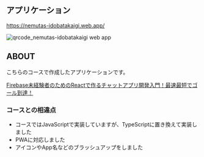 ## アプリケーション
https://nemutas-idobatakaigi.web.app/

![qrcode_nemutas-idobatakaigi web app](https://user-images.githubusercontent.com/46724121/123235881-3f6cef80-d517-11eb-8146-eaa474cdbc68.png)

## ABOUT
こちらのコースで作成したアプリケーションです。
  
[Firebase未経験者のためのReactで作るチャットアプリ開発入門！最速最短でゴール到達！](https://www.udemy.com/share/103FbRAEYdcVlbTX4D/)

### コースとの相違点
* コースではJavaScriptで実装していますが、TypeScriptに置き換えて実装しました
* PWAに対応しました
* アイコンやApp名などのブラッシュアップをしました


